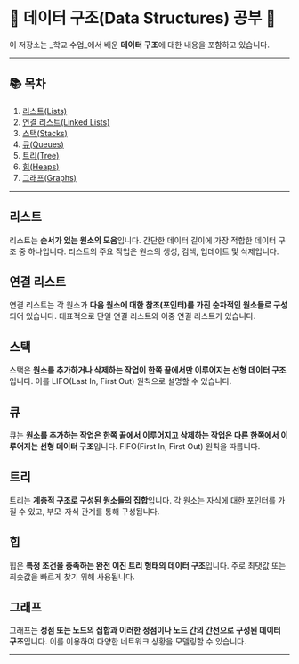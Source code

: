 # 🏫 데이터 구조(Data Structures) 공부 🌳

이 저장소는 _학교 수업_에서 배운 **데이터 구조**에 대한 내용을 포함하고 있습니다.

---

## 📚 목차

1. [리스트(Lists)](#리스트)
2. [연결 리스트(Linked Lists)](#연결-리스트)
3. [스택(Stacks)](#스택)
4. [큐(Queues)](#큐)
5. [트리(Tree)](#트리)
6. [힙(Heaps)](#힙)
7. [그래프(Graphs)](#그래프)

---

## 리스트

리스트는 **순서가 있는 원소의 모음**입니다. 간단한 데이터 길이에 가장 적합한 데이터 구조 중 하나입니다. 리스트의 주요 작업은 원소의 생성, 검색, 업데이트 및 삭제입니다.

## 연결 리스트

연결 리스트는 각 원소가 **다음 원소에 대한 참조(포인터)를 가진 순차적인 원소들로 구성**되어 있습니다. 대표적으로 단일 연결 리스트와 이중 연결 리스트가 있습니다.

## 스택

스택은 **원소를 추가하거나 삭제하는 작업이 한쪽 끝에서만 이루어지는 선형 데이터 구조**입니다. 이를 LIFO(Last In, First Out) 원칙으로 설명할 수 있습니다.

## 큐

큐는 **원소를 추가하는 작업은 한쪽 끝에서 이루어지고 삭제하는 작업은 다른 한쪽에서 이루어지는 선형 데이터 구조**입니다. FIFO(First In, First Out) 원칙을 따릅니다.

## 트리

트리는 **계층적 구조로 구성된 원소들의 집합**입니다. 각 원소는 자식에 대한 포인터를 가질 수 있고, 부모-자식 관계를 통해 구성됩니다.

## 힙

힙은 **특정 조건을 충족하는 완전 이진 트리 형태의 데이터 구조**입니다. 주로 최댓값 또는 최솟값을 빠르게 찾기 위해 사용됩니다.

## 그래프

그래프는 **정점 또는 노드의 집합과 이러한 정점이나 노드 간의 간선으로 구성된 데이터 구조**입니다. 이를 이용하여 다양한 네트워크 상황을 모델링할 수 있습니다.

---
